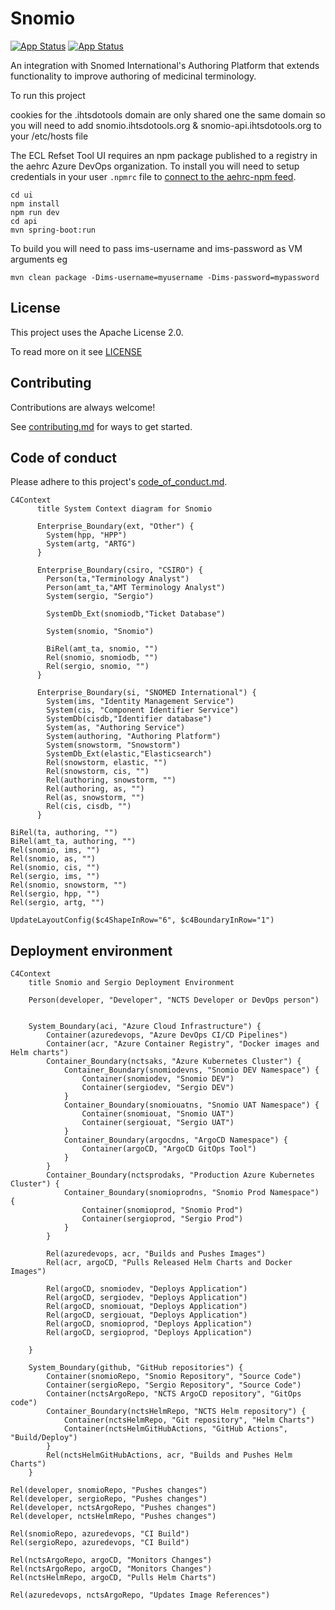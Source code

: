 # Snomio
[![App Status](https://ncts-cd.australiaeast.cloudapp.azure.com/api/badge?name=snomio-dev&revision=true&showAppName=true)](https://ncts-cd.australiaeast.cloudapp.azure.com/applications/snomio-dev) [![App Status](https://ncts-cd.australiaeast.cloudapp.azure.com/api/badge?name=snomio-uat&revision=true&showAppName=true)](https://ncts-cd.australiaeast.cloudapp.azure.com/applications/snomio-uat)

An integration with Snomed International's Authoring Platform that extends functionality to improve authoring of medicinal terminology.

To run this project 

cookies for the .ihtsdotools domain are only shared one the same domain so you will need to
add snomio.ihtsdotools.org & snomio-api.ihtsdotools.org to your /etc/hosts file

The ECL Refset Tool UI requires an npm package published to a registry in the aehrc Azure DevOps organization. 
To install you will need to setup credentials in your user `.npmrc` file to 
[connect to the aehrc-npm feed](https://dev.azure.com/aehrc/ontoserver/_artifacts/feed/aehrc-npm/connect).

```
cd ui
npm install
npm run dev
cd api
mvn spring-boot:run
```

To build you will need to pass ims-username and ims-password as VM arguments eg

```
mvn clean package -Dims-username=myusername -Dims-password=mypassword
```

## License

This project uses the Apache License 2.0.

To read more on it see [LICENSE](./LICENSE)

## Contributing

Contributions are always welcome!

See [contributing.md](./contributing.md) for ways to get started.

## Code of conduct

Please adhere to this project's [code_of_conduct.md](./code_of_con:q!duct.md).


```mermaid
C4Context
      title System Context diagram for Snomio
      
      Enterprise_Boundary(ext, "Other") {
        System(hpp, "HPP")
        System(artg, "ARTG")
      }

      Enterprise_Boundary(csiro, "CSIRO") {
        Person(ta,"Terminology Analyst")
        Person(amt_ta,"AMT Terminology Analyst")
        System(sergio, "Sergio")

        SystemDb_Ext(snomiodb,"Ticket Database")

        System(snomio, "Snomio")
        
        BiRel(amt_ta, snomio, "")
        Rel(snomio, snomiodb, "")
        Rel(sergio, snomio, "")
      }

      Enterprise_Boundary(si, "SNOMED International") {
        System(ims, "Identity Management Service")
        System(cis, "Component Identifier Service")
        SystemDb(cisdb,"Identifier database")
        System(as, "Authoring Service")
        System(authoring, "Authoring Platform")
        System(snowstorm, "Snowstorm")
        SystemDb_Ext(elastic,"Elasticsearch")
        Rel(snowstorm, elastic, "")
        Rel(snowstorm, cis, "")
        Rel(authoring, snowstorm, "")
        Rel(authoring, as, "")
        Rel(as, snowstorm, "")
        Rel(cis, cisdb, "")
      }

BiRel(ta, authoring, "")
BiRel(amt_ta, authoring, "")
Rel(snomio, ims, "")
Rel(snomio, as, "")
Rel(snomio, cis, "")
Rel(sergio, ims, "")
Rel(snomio, snowstorm, "")
Rel(sergio, hpp, "")
Rel(sergio, artg, "")

UpdateLayoutConfig($c4ShapeInRow="6", $c4BoundaryInRow="1")
```
## Deployment environment
```mermaid
C4Context
    title Snomio and Sergio Deployment Environment

    Person(developer, "Developer", "NCTS Developer or DevOps person")


    System_Boundary(aci, "Azure Cloud Infrastructure") {
        Container(azuredevops, "Azure DevOps CI/CD Pipelines")
        Container(acr, "Azure Container Registry", "Docker images and Helm charts")
        Container_Boundary(nctsaks, "Azure Kubernetes Cluster") {
            Container_Boundary(snomiodevns, "Snomio DEV Namespace") {
                Container(snomiodev, "Snomio DEV")
                Container(sergiodev, "Sergio DEV")
            }
            Container_Boundary(snomiouatns, "Snomio UAT Namespace") {
                Container(snomiouat, "Snomio UAT")
                Container(sergiouat, "Sergio UAT")
            }
            Container_Boundary(argocdns, "ArgoCD Namespace") {
                Container(argoCD, "ArgoCD GitOps Tool")
            }
        }
        Container_Boundary(nctsprodaks, "Production Azure Kubernetes Cluster") {
            Container_Boundary(snomioprodns, "Snomio Prod Namespace") {
                Container(snomioprod, "Snomio Prod")
                Container(sergioprod, "Sergio Prod")
            }
        }

        Rel(azuredevops, acr, "Builds and Pushes Images")
        Rel(acr, argoCD, "Pulls Released Helm Charts and Docker Images")

        Rel(argoCD, snomiodev, "Deploys Application")
        Rel(argoCD, sergiodev, "Deploys Application")
        Rel(argoCD, snomiouat, "Deploys Application")
        Rel(argoCD, sergiouat, "Deploys Application")
        Rel(argoCD, snomioprod, "Deploys Application")
        Rel(argoCD, sergioprod, "Deploys Application")

    }

    System_Boundary(github, "GitHub repositories") {
        Container(snomioRepo, "Snomio Repository", "Source Code")
        Container(sergioRepo, "Sergio Repository", "Source Code")
        Container(nctsArgoRepo, "NCTS ArgoCD repository", "GitOps code")
        Container_Boundary(nctsHelmRepo, "NCTS Helm repository") {
            Container(nctsHelmRepo, "Git repository", "Helm Charts")
            Container(nctsHelmGitHubActions, "GitHub Actions", "Build/Deploy")
        }
        Rel(nctsHelmGitHubActions, acr, "Builds and Pushes Helm Charts")
    }

Rel(developer, snomioRepo, "Pushes changes")
Rel(developer, sergioRepo, "Pushes changes")
Rel(developer, nctsArgoRepo, "Pushes changes")
Rel(developer, nctsHelmRepo, "Pushes changes")

Rel(snomioRepo, azuredevops, "CI Build")
Rel(sergioRepo, azuredevops, "CI Build")

Rel(nctsArgoRepo, argoCD, "Monitors Changes")
Rel(nctsArgoRepo, argoCD, "Monitors Changes")
Rel(nctsHelmRepo, argoCD, "Pulls Helm Charts")

Rel(azuredevops, nctsArgoRepo, "Updates Image References")
```
